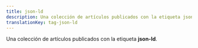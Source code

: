 ```yaml
---
title: json-ld
description: Una colección de artículos publicados con la etiqueta json-ld.
translationKey: tag-json-ld
---
```

Una colección de artículos publicados con la etiqueta **json-ld**.
